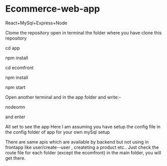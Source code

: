 # Ecommerce-web-app
React+MySql+Express+Node

Clome the repository open in terminal the folder where you have clone this repository

cd app

npm install

cd ecomfront

npm install

npm start



Open another terminal and in the app folder and write:-

nodeomn

and enter



All set to see the app
Here I am assuming you have setup the config file in the config folder of app for your own mySql setup

There are same apis which are available by backend but not using in frontapp
like user/create--user , createting a product etc..
Just check the route file for each folder (except the ecomfront) in the main folder, you will get there.
